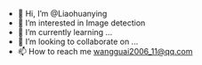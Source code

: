 - 👋 Hi, I’m @Liaohuanying
- 👀 I’m interested in Image detection 
- 🌱 I’m currently learning ...
- 💞️ I’m looking to collaborate on ...
- 📫 How to reach me wangguai2006_11@qq.com

<!---
Liaohuanying/Liaohuanying is a ✨ special ✨ repository because its `README.md` (this file) appears on your GitHub profile.
You can click the Preview link to take a look at your changes.
--->
